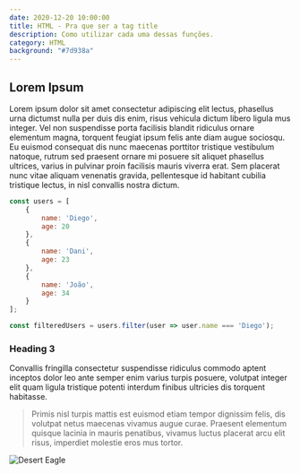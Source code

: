 ```yaml
---
date: 2020-12-20 10:00:00
title: HTML - Pra que ser a tag title
description: Como utilizar cada uma dessas funções.
category: HTML
background: "#7d938a"
---
```


## Lorem Ipsum

Lorem ipsum dolor sit amet consectetur adipiscing elit lectus, phasellus urna dictumst nulla per duis dis enim, risus vehicula dictum libero ligula mus integer. Vel non suspendisse porta facilisis blandit ridiculus ornare elementum magna, torquent feugiat ipsum felis ante diam augue sociosqu. Eu euismod consequat dis nunc maecenas porttitor tristique vestibulum natoque, rutrum sed praesent ornare mi posuere sit aliquet phasellus ultrices, varius in pulvinar proin facilisis mauris viverra erat. Sem placerat nunc vitae aliquam venenatis gravida, pellentesque id habitant cubilia tristique lectus, in nisl convallis nostra dictum. 

```js
const users = [
    {
        name: 'Diego',
        age: 20
    },
    {
        name: 'Dani',
        age: 23
    },
    {
        name: 'João',
        age: 34
    }
];

const filteredUsers = users.filter(user => user.name === 'Diego');
```

### Heading 3

Convallis fringilla consectetur suspendisse ridiculus commodo aptent inceptos dolor leo ante semper enim varius turpis posuere, volutpat integer elit quam ligula tristique potenti interdum finibus ultricies dis torquent habitasse. 

> Primis nisl turpis mattis est euismod etiam tempor dignissim felis, dis volutpat netus maecenas vivamus augue curae. Praesent elementum quisque lacinia in mauris penatibus, vivamus luctus placerat arcu elit risus, imperdiet molestie eros mus tortor.


![Desert Eagle](/assets/images/desert.jpg)